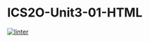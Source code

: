 # ICS2O-Unit3-01-HTML
[![linter](https://github.com/Samir-Allaham/ICS2O-Unit3-01-HTML/workflows/linter/badge.svg)](https://github.com/marketplace/actions/super-linter)  
